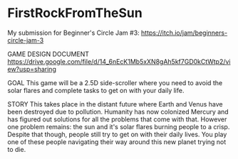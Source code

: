# FirstRockFromTheSun

My submission for Beginner's Circle Jam #3: https://itch.io/jam/beginners-circle-jam-3

GAME DESIGN DOCUMENT
https://drive.google.com/file/d/14_6nEcK1Mb5xXN8gAh5kf7GD0kCtWtp2/view?usp=sharing

GOAL
This game will be a 2.5D side-scroller where you need to avoid the solar flares and complete tasks to get on with your daily life.  

STORY
This takes place in the distant future where Earth and Venus have been destroyed due to pollution.  Humanity has now colonized Mercury and has figured out solutions for all the problems that come with that.  However one problem remains: the sun and it's solar flares burning people to a crisp.  Despite that though, people still try to get on with their daily lives.  You play one of these people navigating their way around this new planet trying not to die.
